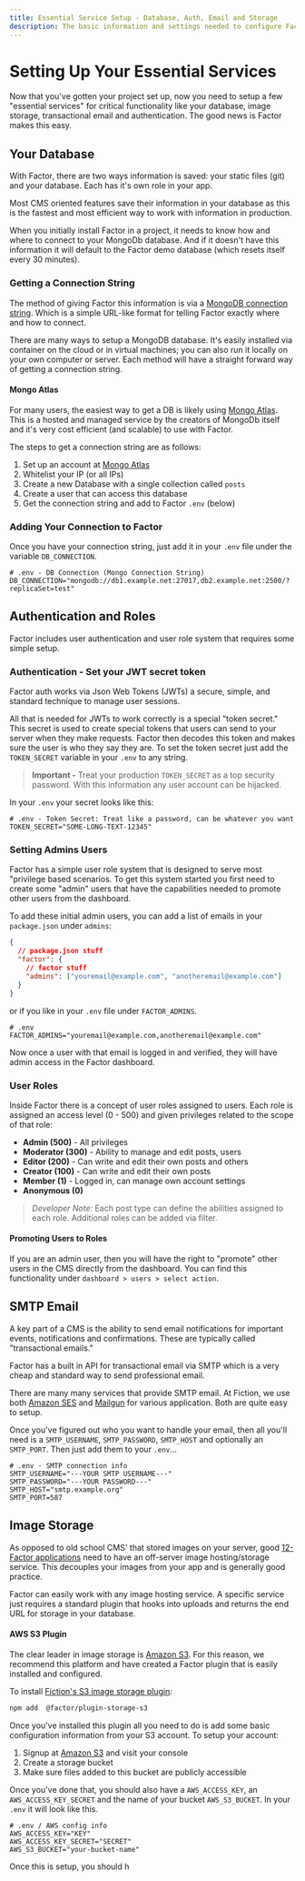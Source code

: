 ```yaml
---
title: Essential Service Setup - Database, Auth, Email and Storage
description: The basic information and settings needed to configure Factor's dashboard and CMS.
---
```


# Setting Up Your Essential Services

Now that you've gotten your project set up, now you need to setup a few "essential services" for critical functionality like your database, image storage, transactional email and authentication. The good news is Factor makes this easy.

## Your Database

With Factor, there are two ways information is saved: your static files (git) and your database. Each has it's own role in your app.

Most CMS oriented features save their information in your database as this is the fastest and most efficient way to work with information in production.

When you initially install Factor in a project, it needs to know how and where to connect to your MongoDb database. And if it doesn't have this information it will default to the Factor demo database (which resets itself every 30 minutes).

### Getting a Connection String

The method of giving Factor this information is via a [MongoDB connection string](https://docs.mongodb.com/manual/reference/connection-string/). Which is a simple URL-like format for telling Factor exactly where and how to connect.

There are many ways to setup a MongoDB database. It's easily installed via container on the cloud or in virtual machines; you can also run it locally on your own computer or server. Each method will have a straight forward way of getting a connection string.

#### Mongo Atlas

For many users, the easiest way to get a DB is likely using [Mongo Atlas](https://www.mongodb.com/cloud/atlas). This is a hosted and managed service by the creators of MongoDb itself and it's very cost efficient (and scalable) to use with Factor.

The steps to get a connection string are as follows:

1. Set up an account at [Mongo Atlas](https://www.mongodb.com/cloud/atlas)
1. Whitelist your IP (or all IPs)
1. Create a new Database with a single collection called `posts`
1. Create a user that can access this database
1. Get the connection string and add to Factor `.env` (below)

### Adding Your Connection to Factor

Once you have your connection string, just add it in your `.env` file under the variable `DB_CONNECTION`.

```git
# .env - DB Connection (Mongo Connection String)
DB_CONNECTION="mongodb://db1.example.net:27017,db2.example.net:2500/?replicaSet=test"
```

## Authentication and Roles

Factor includes user authentication and user role system that requires some simple setup.

### Authentication - Set your JWT secret token

Factor auth works via Json Web Tokens (JWTs) a secure, simple, and standard technique to manage user sessions.

All that is needed for JWTs to work correctly is a special "token secret." This secret is used to create special tokens that users can send to your server when they make requests. Factor then decodes this token and makes sure the user is who they say they are. To set the token secret just add the `TOKEN_SECRET` variable in your `.env` to any string.

> **Important -** Treat your production `TOKEN_SECRET` as a top security password. With this information any user account can be hijacked.

In your `.env` your secret looks like this:

```git
# .env - Token Secret: Treat like a password, can be whatever you want
TOKEN_SECRET="SOME-LONG-TEXT-12345"
```

### Setting Admins Users

Factor has a simple user role system that is designed to serve most "privilege based scenarios. To get this system started you first need to create some "admin" users that have the capabilities needed to promote other users from the dashboard.

To add these initial admin users, you can add a list of emails in your `package.json` under `admins`:

```json
{
  // package.json stuff
  "factor": {
    // factor stuff
    "admins": ["youremail@example.com", "anotheremail@example.com"]
  }
}
```

or if you like in your `.env` file under `FACTOR_ADMINS`.

```git
# .env
FACTOR_ADMINS="youremail@example.com,anotheremail@example.com"
```

Now once a user with that email is logged in and verified, they will have admin access in the Factor dashboard.

### User Roles

Inside Factor there is a concept of user roles assigned to users. Each role is assigned an access level (0 - 500) and given privileges related to the scope of that role:

- **Admin (500)** - All privileges
- **Moderator (300)** - Ability to manage and edit posts, users
- **Editor (200)** - Can write and edit their own posts and others
- **Creator (100)** - Can write and edit their own posts
- **Member (1)** - Logged in, can manage own account settings
- **Anonymous (0)**

> _Developer Note:_ Each post type can define the abilities assigned to each role. Additional roles can be added via filter.

#### Promoting Users to Roles

If you are an admin user, then you will have the right to "promote" other users in the CMS directly from the dashboard. You can find this functionality under `dashboard > users > select action`.

## SMTP Email

A key part of a CMS is the ability to send email notifications for important events, notifications and confirmations. These are typically called "transactional emails."

Factor has a built in API for transactional email via SMTP which is a very cheap and standard way to send professional email.

There are many many services that provide SMTP email. At Fiction, we use both [Amazon SES](https://aws.amazon.com/ses/) and [Mailgun](https://www.mailgun.com/) for various application. Both are quite easy to setup.

Once you've figured out who you want to handle your email, then all you'll need is a `SMTP_USERNAME`, `SMTP_PASSWORD`, `SMTP_HOST` and optionally an `SMTP_PORT`. Then just add them to your `.env`...

```git
# .env - SMTP connection info
SMTP_USERNAME="---YOUR SMTP USERNAME---"
SMTP_PASSWORD="---YOUR PASSWORD---"
SMTP_HOST="smtp.example.org"
SMTP_PORT=587
```

## Image Storage

As opposed to old school CMS' that stored images on your server, good [12-Factor applications](https://12factor.net/) need to have an off-server image hosting/storage service. This decouples your images from your app and is generally good practice.

Factor can easily work with any image hosting service. A specific service just requires a standard plugin that hooks into uploads and returns the end URL for storage in your database.

#### AWS S3 Plugin

The clear leader in image storage is [Amazon S3](https://aws.amazon.com/s3/). For this reason, we recommend this platform and have created a Factor plugin that is easily installed and configured.

To install [Fiction's S3 image storage plugin](https://factor.dev/plugin/s3-cloud-storage):

```bash
npm add  @factor/plugin-storage-s3
```

Once you've installed this plugin all you need to do is add some basic configuration information from your S3 account. To setup your account:

1. Signup at [Amazon S3](https://aws.amazon.com/s3/) and visit your console
1. Create a storage bucket
1. Make sure files added to this bucket are publicly accessible

Once you've done that, you should also have a `AWS_ACCESS_KEY`, an `AWS_ACCESS_KEY_SECRET` and the name of your bucket `AWS_S3_BUCKET`. In your `.env` it will look like this.

```git
# .env / AWS config info
AWS_ACCESS_KEY="KEY"
AWS_ACCESS_KEY_SECRET="SECRET"
AWS_S3_BUCKET="your-bucket-name"
```

Once this is setup, you should h
